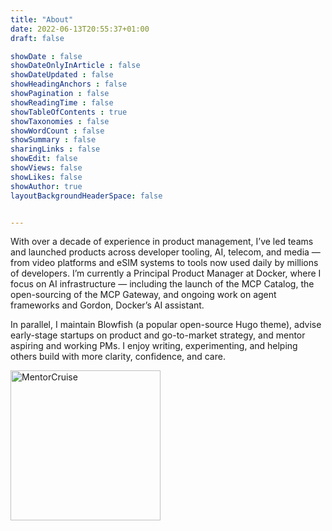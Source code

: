 ```yaml
---
title: "About"
date: 2022-06-13T20:55:37+01:00
draft: false

showDate : false
showDateOnlyInArticle : false
showDateUpdated : false
showHeadingAnchors : false
showPagination : false
showReadingTime : false
showTableOfContents : true
showTaxonomies : false 
showWordCount : false
showSummary : false
sharingLinks : false
showEdit: false
showViews: false
showLikes: false
showAuthor: true
layoutBackgroundHeaderSpace: false


---
```


With over a decade of experience in product management, I’ve led teams and launched products across developer tooling, AI, telecom, and media — from video platforms and eSIM systems to tools now used daily by millions of developers. I’m currently a Principal Product Manager at Docker, where I focus on AI infrastructure — including the launch of the MCP Catalog, the open-sourcing of the MCP Gateway, and ongoing work on agent frameworks and Gordon, Docker’s AI assistant.

In parallel, I maintain Blowfish (a popular open-source Hugo theme), advise early-stage startups on product and go-to-market strategy, and mentor aspiring and working PMs. I enjoy writing, experimenting, and helping others build with more clarity, confidence, and care.

<a target="_blank" href="https://mentorcruise.com/mentor/nunocorao/"> <img class="nozoom" src="https://cdn.mentorcruise.com/img/banner/sky-sm.svg" width="240" alt="MentorCruise"> </a>